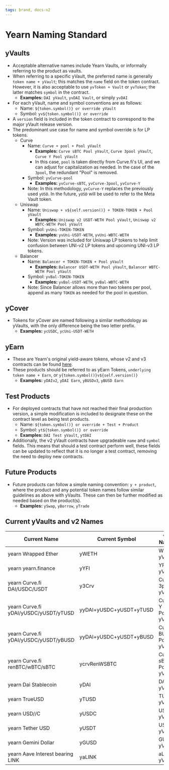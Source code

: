 ```yaml
---
tags: brand, docs-v2
---
```


# Yearn Naming Standard

## yVaults

- Acceptable alternative names include Yearn Vaults, or informally referring to the product as vaults.
- When referring to a specific yVault, the preferred name is generally `token name + yVault`; this matches the `name` field on the token contract. However, it is also acceptable to use `yvToken + Vault` or `yvToken`; the latter matches `symbol` in the contract.
  - **Examples:** `DAI yVault`, `yvDAI Vault`, or simply `yvDAI`
- For each yVault, name and symbol conventions are as follows:
  - Name: `${token.symbol()} or override yVault`
  - Symbol: `yv${token.symbol()} or override`
- A `version` field is included in the token contract to correspond to the major yVault release version.
- The predominant use case for name and symbol override is for LP tokens.
  - Curve
    - Name: `Curve + pool + Pool yVault`
      - **Examples:** `Curve sBTC Pool yVault`, `Curve 3pool yVault`, `Curve Y Pool yVault`
      - In this case, `pool` is taken directly from Curve.fi's UI, and we can adjust for capitalization as needed. In the case of the `3pool`, the redundant "Pool" is removed.
    - Symbol: `yvCurve-pool`
      - **Examples:** `yvCurve-sBTC`, `yvCurve-3pool`, `yvCurve-Y`
    - Note: In this methodology, `yvCurve-Y` replaces the previously used `yUSD`. In the future, `yUSD` will be used to refer to the Meta Vault token.
  - Uniswap
    - Name: `Uniswap + v${self.version()} + TOKEN-TOKEN + Pool yVault`
      - **Examples:** `Uniswap v2 USDT-WETH Pool yVault`, `Uniswap v2 WBTC-WETH Pool yVault`
    - Symbol: `yvUni-TOKEN-TOKEN`
      - **Examples:** `yvUni-USDT-WETH`, `yvUni-WBTC-WETH`
    - Note: Version was included for Uniswap LP tokens to help limit confusion between UNI-v2 LP tokens and upcoming UNI-v3 LP tokens.
  - Balancer
    - Name: `Balancer + TOKEN-TOKEN + Pool yVault`
      - **Examples:** `Balancer USDT-WETH Pool yVault`, `Balancer WBTC-WETH Pool yVault`
    - Symbol: `yvBal-TOKEN-TOKEN`
      - **Examples:** `yvBal-USDT-WETH`, `yvBal-WBTC-WETH`
    - Note: Since Balancer allows more than two tokens per pool, append as many `TOKEN` as needed for the pool in question.

## yCover

- Tokens for yCover are named following a similar methodology as yVaults, with the only difference being the two letter prefix.
  - **Examples:** `ycUSDC`, `ycUni-USDT-WETH`

## yEarn

- These are Yearn's original yield-aware tokens, whose v2 and v3 contracts can be found [here](https://docs.yearn.finance/developers/deployed-contracts-registry#v2-yield-tokens).
- These products should be referred to as yEarn Tokens, `underlying token name + Earn`, or `y{token.symbol()}v${self.version()}`
  - **Examples:** `yDAIv2`, `yDAI Earn`, `yBUSDv3`, `yBUSD Earn`

## Test Products

- For deployed contracts that have not reached their final production version, a simple modification is included to designate these on the contract level as being test products.
  - Name: `${token.symbol()} or override + Test + Product`
  - Symbol: `yt${token.symbol()} or override`
  - **Examples:** `DAI Test yVault`, `ytDAI`
- Additionally, the v2 yVault contracts have upgradeable `name` and `symbol` fields. This means that should a test contract perform well, these fields can be updated to reflect that it is no longer a test contract, removing the need to deploy new contracts.

## Future Products

- Future products can follow a simple naming convention: `y + product`, where the product and any potential token names follow similar guidelines as above with yVaults. These can then be further modified as needed based on the product(s).
  - **Examples:** `ySwap`, `yBorrow`, `yTrade`

## Current yVaults and v2 Names

| Current Name                          | Current Symbol          | v2 Name                | v2 Symbol     | Current Vault Token Contract               |
| ------------------------------------- | ----------------------- | ---------------------- | ------------- | ------------------------------------------ |
| yearn Wrapped Ether                   | yWETH                   | WETH yVault            | yvWETH        | 0xe1237aa7f535b0cc33fd973d66cbf830354d16c7 |
| yearn yearn.finance                   | yYFI                    | YFI yVault             | yvYFI         | 0xba2e7fed597fd0e3e70f5130bcdbbfe06bb94fe1 |
| yearn Curve.fi DAI/USDC/USDT          | y3Crv                   | Curve 3pool yVault     | yvCurve-3pool | 0x9cA85572E6A3EbF24dEDd195623F188735A5179f |
| yearn Curve.fi yDAI/yUSDC/yUSDT/yTUSD | yyDAI+yUSDC+yUSDT+yTUSD | Curve Y Pool yVault    | yvCurve-Y     | 0x5dbcF33D8c2E976c6b560249878e6F1491Bca25c |
| yearn Curve.fi yDAI/yUSDC/yUSDT/yBUSD | yyDAI+yUSDC+yUSDT+yBUSD | Curve BUSD Pool yVault | yvCurve-BUSD  | 0x2994529C0652D127b7842094103715ec5299bBed |
| yearn Curve.fi renBTC/wBTC/sBTC       | ycrvRenWSBTC            | Curve sBTC Pool yVault | yvCurve-sBTC  | 0x7Ff566E1d69DEfF32a7b244aE7276b9f90e9D0f6 |
| yearn Dai Stablecoin                  | yDAI                    | DAI yVault             | yvDAI         | 0xACd43E627e64355f1861cEC6d3a6688B31a6F952 |
| yearn TrueUSD                         | yTUSD                   | TUSD yVault            | yvTUSD        | 0x37d19d1c4E1fa9DC47bD1eA12f742a0887eDa74a |
| yearn USD//C                          | yUSDC                   | USDC yVault            | yvUSDC        | 0x597aD1e0c13Bfe8025993D9e79C69E1c0233522e |
| yearn Tether USD                      | yUSDT                   | USDT yVault            | yvUSDT        | 0x2f08119C6f07c006695E079AAFc638b8789FAf18 |
| yearn Gemini Dollar                   | yGUSD                   | GUSD yVault            | yvGUSD        | 0xec0d8D3ED5477106c6D4ea27D90a60e594693C90 |
| yearn Aave Interest bearing LINK      | yaLINK                  | aLINK yVault           | yvaLINK       | 0x29E240CFD7946BA20895a7a02eDb25C210f9f324 |
